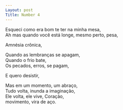 ```yaml
---
Layout: post
Title: Number 4
---
```

Esqueci como era bom te ter na minha mesa,                                                                                                                                                
Ah mas quando você está longe, mesmo perto, pesa,

Amnésia crônica, 

Quando as lembranças se apagam,                                                                                                                                                              
Quando o frio bate,                                                                                                                                                                          
Os pecados, erros, se pagam,  

E quero desistir, 

Mas em um momento, um abraço,                                                                                                                                                                
Tudo volta, inunda a imaginação,                                                                                                                                                      
Ele volta, ele vive, Coração,                                                                                                                                                        
movimento, vira de aço.

